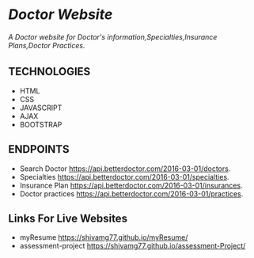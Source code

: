 # *Doctor Website*

###### A Doctor website for Doctor's information,Specialties,Insurance Plans,Doctor Practices.


## TECHNOLOGIES
* HTML
* CSS
* JAVASCRIPT
* AJAX
* BOOTSTRAP

## ENDPOINTS
                      

* Search Doctor        https://api.betterdoctor.com/2016-03-01/doctors.
* Specialties          https://api.betterdoctor.com/2016-03-01/specialties.
* Insurance Plan       https://api.betterdoctor.com/2016-03-01/insurances.
* Doctor practices       https://api.betterdoctor.com/2016-03-01/practices.

## Links For Live Websites
* myResume               https://shivamg77.github.io/myResume/
* assessment-project     https://shivamg77.github.io/assessment-Project/
        
